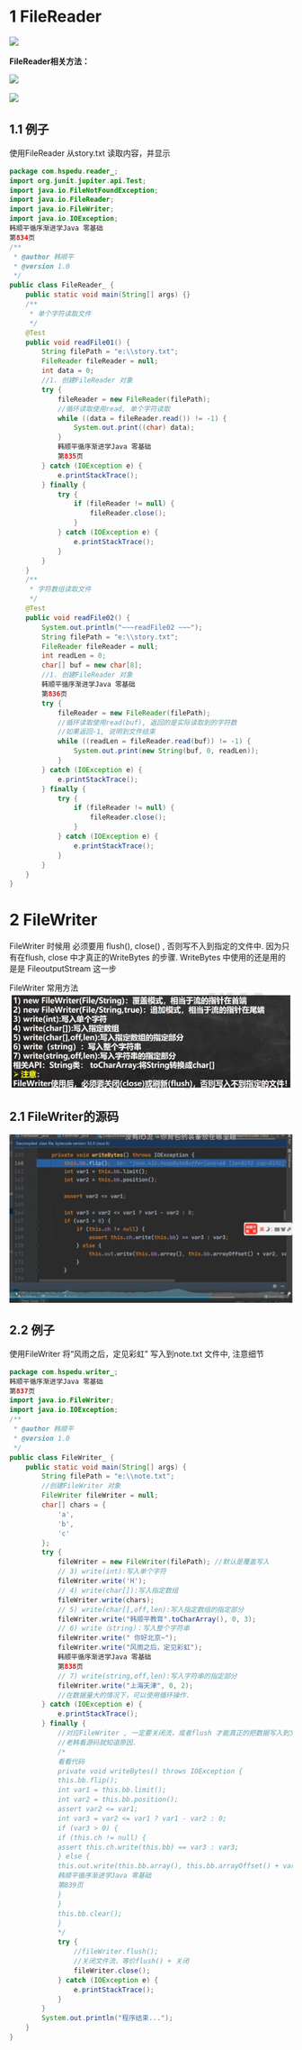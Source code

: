 # 1 FileReader

![](https://img-blog.csdnimg.cn/2b8114b2c0d145798e5beabeffc2fc40.png?x-oss-process=image/watermark,type_d3F5LXplbmhlaQ,shadow_50,text_Q1NETiBA5aWI5pav5p2O5YWI55Sf,size_11,color_FFFFFF,t_70,g_se,x_16)


**FileReader相关方法：**

![](https://img-blog.csdnimg.cn/8548780a33a6462b851519237aab77b1.png?x-oss-process=image/watermark,type_d3F5LXplbmhlaQ,shadow_50,text_Q1NETiBA5aWI5pav5p2O5YWI55Sf,size_20,color_FFFFFF,t_70,g_se,x_16)

![](https://img-blog.csdnimg.cn/892526b7e6d14c95b18023894161504f.png?x-oss-process=image/watermark,type_d3F5LXplbmhlaQ,shadow_50,text_Q1NETiBA5aWI5pav5p2O5YWI55Sf,size_20,color_FFFFFF,t_70,g_se,x_16)


## 1.1 例子
使用FileReader 从story.txt 读取内容，并显示

```java
package com.hspedu.reader_;
import org.junit.jupiter.api.Test;
import java.io.FileNotFoundException;
import java.io.FileReader;
import java.io.FileWriter;
import java.io.IOException;
韩顺平循序渐进学Java 零基础
第834页
/**
 * @author 韩顺平
 * @version 1.0
 */
public class FileReader_ {
    public static void main(String[] args) {}
    /**
     * 单个字符读取文件
     */
    @Test
    public void readFile01() {
        String filePath = "e:\\story.txt";
        FileReader fileReader = null;
        int data = 0;
        //1. 创建FileReader 对象
        try {
            fileReader = new FileReader(filePath);
            //循环读取使用read, 单个字符读取
            while ((data = fileReader.read()) != -1) {
                System.out.print((char) data);
            }
            韩顺平循序渐进学Java 零基础
            第835页
        } catch (IOException e) {
            e.printStackTrace();
        } finally {
            try {
                if (fileReader != null) {
                    fileReader.close();
                }
            } catch (IOException e) {
                e.printStackTrace();
            }
        }
    }
    /**
     * 字符数组读取文件
     */
    @Test
    public void readFile02() {
        System.out.println("~~~readFile02 ~~~");
        String filePath = "e:\\story.txt";
        FileReader fileReader = null;
        int readLen = 0;
        char[] buf = new char[8];
        //1. 创建FileReader 对象
        韩顺平循序渐进学Java 零基础
        第836页
        try {
            fileReader = new FileReader(filePath);
            //循环读取使用read(buf), 返回的是实际读取到的字符数
            //如果返回-1, 说明到文件结束
            while ((readLen = fileReader.read(buf)) != -1) {
                System.out.print(new String(buf, 0, readLen));
            }
        } catch (IOException e) {
            e.printStackTrace();
        } finally {
            try {
                if (fileReader != null) {
                    fileReader.close();
                }
            } catch (IOException e) {
                e.printStackTrace();
            }
        }
    }
}
```

# 2 FileWriter 

FileWriter 时候用 必须要用 flush(), close() , 否则写不入到指定的文件中. 因为只有在flush, close 中才真正的WriteBytes 的步骤. WriteBytes  中使用的还是用的是是 FileoutputStream 这一步

FileWriter 常用方法
![](image/Pasted%20image%2020230422215845.png)


## 2.1 FileWriter的源码
![](image/Pasted%20image%2020230420153024.png) 


## 2.2 例子

使用FileWriter 将“风雨之后，定见彩虹” 写入到note.txt 文件中, 注意细节

```java
package com.hspedu.writer_;
韩顺平循序渐进学Java 零基础
第837页
import java.io.FileWriter;
import java.io.IOException;
/**
 * @author 韩顺平
 * @version 1.0
 */
public class FileWriter_ {
    public static void main(String[] args) {
        String filePath = "e:\\note.txt";
        //创建FileWriter 对象
        FileWriter fileWriter = null;
        char[] chars = {
            'a',
            'b',
            'c'
        };
        try {
            fileWriter = new FileWriter(filePath); //默认是覆盖写入
            // 3) write(int):写入单个字符
            fileWriter.write('H');
            // 4) write(char[]):写入指定数组
            fileWriter.write(chars);
            // 5) write(char[],off,len):写入指定数组的指定部分
            fileWriter.write("韩顺平教育".toCharArray(), 0, 3);
            // 6) write（string）：写入整个字符串
            fileWriter.write(" 你好北京~");
            fileWriter.write("风雨之后，定见彩虹");
            韩顺平循序渐进学Java 零基础
            第838页
            // 7) write(string,off,len):写入字符串的指定部分
            fileWriter.write("上海天津", 0, 2);
            //在数据量大的情况下，可以使用循环操作.
        } catch (IOException e) {
            e.printStackTrace();
        } finally {
            //对应FileWriter , 一定要关闭流，或者flush 才能真正的把数据写入到文件
            //老韩看源码就知道原因.
            /*
            看看代码
            private void writeBytes() throws IOException {
            this.bb.flip();
            int var1 = this.bb.limit();
            int var2 = this.bb.position();
            assert var2 <= var1;
            int var3 = var2 <= var1 ? var1 - var2 : 0;
            if (var3 > 0) {
            if (this.ch != null) {
            assert this.ch.write(this.bb) == var3 : var3;
            } else {
            this.out.write(this.bb.array(), this.bb.arrayOffset() + var2, var3);
            韩顺平循序渐进学Java 零基础
            第839页
            }
            }
            this.bb.clear();
            }
            */
            try {
                //fileWriter.flush();
                //关闭文件流，等价flush() + 关闭
                fileWriter.close();
            } catch (IOException e) {
                e.printStackTrace();
            }
        }
        System.out.println("程序结束...");
    }
}
```